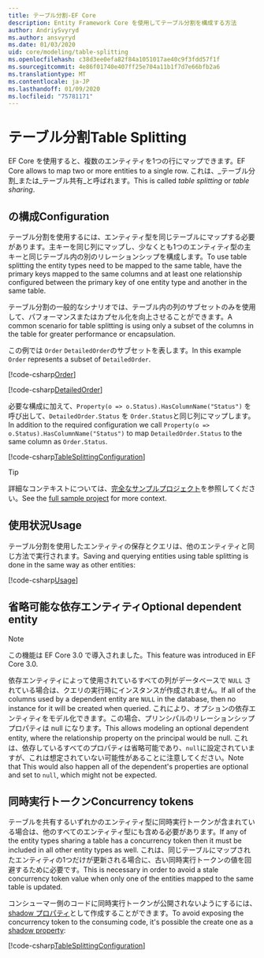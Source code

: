 ```yaml
---
title: テーブル分割-EF Core
description: Entity Framework Core を使用してテーブル分割を構成する方法
author: AndriySvyryd
ms.author: ansvyryd
ms.date: 01/03/2020
uid: core/modeling/table-splitting
ms.openlocfilehash: c38d3ee0efa82f84a1051017ae40c9f3fdd57f1f
ms.sourcegitcommit: 4e86f01740e407ff25e704a11b1f7d7e66bfb2a6
ms.translationtype: MT
ms.contentlocale: ja-JP
ms.lasthandoff: 01/09/2020
ms.locfileid: "75781171"
---
```

# <a name="table-splitting"></a><span data-ttu-id="50596-103">テーブル分割</span><span class="sxs-lookup"><span data-stu-id="50596-103">Table Splitting</span></span>

<span data-ttu-id="50596-104">EF Core を使用すると、複数のエンティティを1つの行にマップできます。</span><span class="sxs-lookup"><span data-stu-id="50596-104">EF Core allows to map two or more entities to a single row.</span></span> <span data-ttu-id="50596-105">これは、_テーブル分割_または_テーブル共有_と呼ばれます。</span><span class="sxs-lookup"><span data-stu-id="50596-105">This is called _table splitting_ or _table sharing_.</span></span>

## <a name="configuration"></a><span data-ttu-id="50596-106">の構成</span><span class="sxs-lookup"><span data-stu-id="50596-106">Configuration</span></span>

<span data-ttu-id="50596-107">テーブル分割を使用するには、エンティティ型を同じテーブルにマップする必要があります。主キーを同じ列にマップし、少なくとも1つのエンティティ型の主キーと同じテーブル内の別のリレーションシップを構成します。</span><span class="sxs-lookup"><span data-stu-id="50596-107">To use table splitting the entity types need to be mapped to the same table, have the primary keys mapped to the same columns and at least one relationship configured between the primary key of one entity type and another in the same table.</span></span>

<span data-ttu-id="50596-108">テーブル分割の一般的なシナリオでは、テーブル内の列のサブセットのみを使用して、パフォーマンスまたはカプセル化を向上させることができます。</span><span class="sxs-lookup"><span data-stu-id="50596-108">A common scenario for table splitting is using only a subset of the columns in the table for greater performance or encapsulation.</span></span>

<span data-ttu-id="50596-109">この例では `Order` `DetailedOrder`のサブセットを表します。</span><span class="sxs-lookup"><span data-stu-id="50596-109">In this example `Order` represents a subset of `DetailedOrder`.</span></span>

[!code-csharp[Order](../../../samples/core/Modeling/TableSplitting/Order.cs?name=Order)]

[!code-csharp[DetailedOrder](../../../samples/core/Modeling/TableSplitting/DetailedOrder.cs?name=DetailedOrder)]

<span data-ttu-id="50596-110">必要な構成に加えて、`Property(o => o.Status).HasColumnName("Status")` を呼び出して、`DetailedOrder.Status` を `Order.Status`と同じ列にマップします。</span><span class="sxs-lookup"><span data-stu-id="50596-110">In addition to the required configuration we call `Property(o => o.Status).HasColumnName("Status")` to map `DetailedOrder.Status` to the same column as `Order.Status`.</span></span>

[!code-csharp[TableSplittingConfiguration](../../../samples/core/Modeling/TableSplitting/TableSplittingContext.cs?name=TableSplitting)]

> [!TIP]
> <span data-ttu-id="50596-111">詳細なコンテキストについては、[完全なサンプルプロジェクト](https://github.com/aspnet/EntityFramework.Docs/tree/master/samples/core/Modeling/TableSplitting)を参照してください。</span><span class="sxs-lookup"><span data-stu-id="50596-111">See the [full sample project](https://github.com/aspnet/EntityFramework.Docs/tree/master/samples/core/Modeling/TableSplitting) for more context.</span></span>

## <a name="usage"></a><span data-ttu-id="50596-112">使用状況</span><span class="sxs-lookup"><span data-stu-id="50596-112">Usage</span></span>

<span data-ttu-id="50596-113">テーブル分割を使用したエンティティの保存とクエリは、他のエンティティと同じ方法で実行されます。</span><span class="sxs-lookup"><span data-stu-id="50596-113">Saving and querying entities using table splitting is done in the same way as other entities:</span></span>

[!code-csharp[Usage](../../../samples/core/Modeling/TableSplitting/Program.cs?name=Usage)]

## <a name="optional-dependent-entity"></a><span data-ttu-id="50596-114">省略可能な依存エンティティ</span><span class="sxs-lookup"><span data-stu-id="50596-114">Optional dependent entity</span></span>

> [!NOTE]
> <span data-ttu-id="50596-115">この機能は EF Core 3.0 で導入されました。</span><span class="sxs-lookup"><span data-stu-id="50596-115">This feature was introduced in EF Core 3.0.</span></span>

<span data-ttu-id="50596-116">依存エンティティによって使用されているすべての列がデータベースで `NULL` されている場合は、クエリの実行時にインスタンスが作成されません。</span><span class="sxs-lookup"><span data-stu-id="50596-116">If all of the columns used by a dependent entity are `NULL` in the database, then no instance for it will be created when queried.</span></span> <span data-ttu-id="50596-117">これにより、オプションの依存エンティティをモデル化できます。この場合、プリンシパルのリレーションシッププロパティは null になります。</span><span class="sxs-lookup"><span data-stu-id="50596-117">This allows modeling an optional dependent entity, where the relationship property on the principal would be null.</span></span> <span data-ttu-id="50596-118">これは、依存しているすべてのプロパティは省略可能であり、`null`に設定されていますが、これは想定されていない可能性があることに注意してください。</span><span class="sxs-lookup"><span data-stu-id="50596-118">Note that This would also happen all of the dependent's properties are optional and set to `null`, which might not be expected.</span></span>

## <a name="concurrency-tokens"></a><span data-ttu-id="50596-119">同時実行トークン</span><span class="sxs-lookup"><span data-stu-id="50596-119">Concurrency tokens</span></span>

<span data-ttu-id="50596-120">テーブルを共有するいずれかのエンティティ型に同時実行トークンが含まれている場合は、他のすべてのエンティティ型にも含める必要があります。</span><span class="sxs-lookup"><span data-stu-id="50596-120">If any of the entity types sharing a table has a concurrency token then it must be included in all other entity types as well.</span></span> <span data-ttu-id="50596-121">これは、同じテーブルにマップされたエンティティの1つだけが更新される場合に、古い同時実行トークンの値を回避するために必要です。</span><span class="sxs-lookup"><span data-stu-id="50596-121">This is necessary in order to avoid a stale concurrency token value when only one of the entities mapped to the same table is updated.</span></span>

<span data-ttu-id="50596-122">コンシューマー側のコードに同時実行トークンが公開されないようにするには、 [shadow プロパティ](xref:core/modeling/shadow-properties)として作成することができます。</span><span class="sxs-lookup"><span data-stu-id="50596-122">To avoid exposing the concurrency token to the consuming code, it's possible the create one as a [shadow property](xref:core/modeling/shadow-properties):</span></span>

[!code-csharp[TableSplittingConfiguration](../../../samples/core/Modeling/TableSplitting/TableSplittingContext.cs?name=ConcurrencyToken&highlight=2)]
